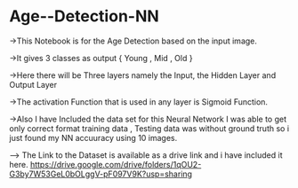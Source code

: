# Age--Detection-NN
->This Notebook is for the Age Detection based on the input image.

->It gives 3 classes as output { Young ,  Mid , Old } 

->Here there will be Three layers namely the Input, the Hidden Layer and Output Layer

->The activation Function that is used in any layer is Sigmoid Function.

->Also I have Included the data set for this Neural Network I was able to get only correct format training data , Testing data was without ground truth so i just found my NN accuuracy using 10 images.

--> The Link to the Dataset is available as a drive link and i have included it here.
https://drive.google.com/drive/folders/1qOU2-G3by7W53GeL0bOLggV-pF097V9K?usp=sharing

